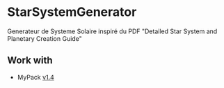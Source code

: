 # StarSystemGenerator
Generateur de Systeme Solaire inspiré du PDF "Detailed Star System and Planetary Creation Guide"

## Work with 
  - MyPack [v1.4](https://github.com/Florian-DELRIEU/MyPack/releases/tag/v1.4)
